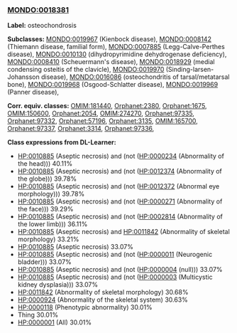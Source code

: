 
### [MONDO:0018381](http://purl.obolibrary.org/obo/MONDO_0018381)
**Label:** osteochondrosis

**Subclasses:** [MONDO:0019967](http://purl.obolibrary.org/obo/MONDO_0019967) (Kienbock disease), [MONDO:0008142](http://purl.obolibrary.org/obo/MONDO_0008142) (Thiemann disease, familial form), [MONDO:0007885](http://purl.obolibrary.org/obo/MONDO_0007885) (Legg-Calve-Perthes disease), [MONDO:0010130](http://purl.obolibrary.org/obo/MONDO_0010130) (dihydropyrimidine dehydrogenase deficiency), [MONDO:0008410](http://purl.obolibrary.org/obo/MONDO_0008410) (Scheuermann's disease), [MONDO:0018929](http://purl.obolibrary.org/obo/MONDO_0018929) (medial condensing osteitis of the clavicle), [MONDO:0019970](http://purl.obolibrary.org/obo/MONDO_0019970) (Sinding-larsen-Johansson disease), [MONDO:0016086](http://purl.obolibrary.org/obo/MONDO_0016086) (osteochondritis of tarsal/metatarsal bone), [MONDO:0019968](http://purl.obolibrary.org/obo/MONDO_0019968) (Osgood-Schlatter disease), [MONDO:0019969](http://purl.obolibrary.org/obo/MONDO_0019969) (Panner disease), 

**Corr. equiv. classes:** [OMIM:181440](http://purl.obolibrary.org/obo/OMIM_181440), [Orphanet:2380](http://www.orpha.net/ORDO/Orphanet_2380), [Orphanet:1675](http://www.orpha.net/ORDO/Orphanet_1675), [OMIM:150600](http://purl.obolibrary.org/obo/OMIM_150600), [Orphanet:2054](http://www.orpha.net/ORDO/Orphanet_2054), [OMIM:274270](http://purl.obolibrary.org/obo/OMIM_274270), [Orphanet:97335](http://www.orpha.net/ORDO/Orphanet_97335), [Orphanet:97332](http://www.orpha.net/ORDO/Orphanet_97332), [Orphanet:57196](http://www.orpha.net/ORDO/Orphanet_57196), [Orphanet:3135](http://www.orpha.net/ORDO/Orphanet_3135), [OMIM:165700](http://purl.obolibrary.org/obo/OMIM_165700), [Orphanet:97337](http://www.orpha.net/ORDO/Orphanet_97337), [Orphanet:3314](http://www.orpha.net/ORDO/Orphanet_3314), [Orphanet:97336](http://www.orpha.net/ORDO/Orphanet_97336), 

**Class expressions from DL-Learner:**

- [HP:0010885](http://purl.obolibrary.org/obo/HP_0010885) (Aseptic necrosis) and (not ([HP:0000234](http://purl.obolibrary.org/obo/HP_0000234) (Abnormality of the head))) 40.11%
- [HP:0010885](http://purl.obolibrary.org/obo/HP_0010885) (Aseptic necrosis) and (not ([HP:0012374](http://purl.obolibrary.org/obo/HP_0012374) (Abnormality of the globe))) 39.78%
- [HP:0010885](http://purl.obolibrary.org/obo/HP_0010885) (Aseptic necrosis) and (not ([HP:0012372](http://purl.obolibrary.org/obo/HP_0012372) (Abnormal eye morphology))) 39.78%
- [HP:0010885](http://purl.obolibrary.org/obo/HP_0010885) (Aseptic necrosis) and (not ([HP:0000271](http://purl.obolibrary.org/obo/HP_0000271) (Abnormality of the face))) 39.29%
- [HP:0010885](http://purl.obolibrary.org/obo/HP_0010885) (Aseptic necrosis) and (not ([HP:0002814](http://purl.obolibrary.org/obo/HP_0002814) (Abnormality of the lower limb))) 36.11%
- [HP:0010885](http://purl.obolibrary.org/obo/HP_0010885) (Aseptic necrosis) and [HP:0011842](http://purl.obolibrary.org/obo/HP_0011842) (Abnormality of skeletal morphology) 33.21%
- [HP:0010885](http://purl.obolibrary.org/obo/HP_0010885) (Aseptic necrosis) 33.07%
- [HP:0010885](http://purl.obolibrary.org/obo/HP_0010885) (Aseptic necrosis) and (not ([HP:0000011](http://purl.obolibrary.org/obo/HP_0000011) (Neurogenic bladder))) 33.07%
- [HP:0010885](http://purl.obolibrary.org/obo/HP_0010885) (Aseptic necrosis) and (not ([HP:0000004](http://purl.obolibrary.org/obo/HP_0000004) (null))) 33.07%
- [HP:0010885](http://purl.obolibrary.org/obo/HP_0010885) (Aseptic necrosis) and (not ([HP:0000003](http://purl.obolibrary.org/obo/HP_0000003) (Multicystic kidney dysplasia))) 33.07%
- [HP:0011842](http://purl.obolibrary.org/obo/HP_0011842) (Abnormality of skeletal morphology) 30.68%
- [HP:0000924](http://purl.obolibrary.org/obo/HP_0000924) (Abnormality of the skeletal system) 30.63%
- [HP:0000118](http://purl.obolibrary.org/obo/HP_0000118) (Phenotypic abnormality) 30.01%
- Thing 30.01%
- [HP:0000001](http://purl.obolibrary.org/obo/HP_0000001) (All) 30.01%


